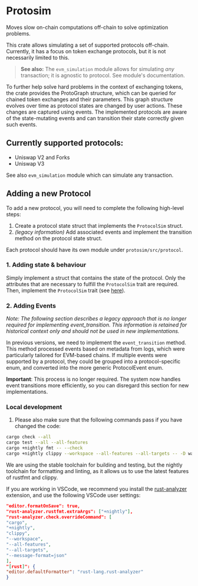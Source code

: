 # Protosim

Moves slow on-chain computations off-chain to solve optimization problems.

This crate allows simulating a set of supported protocols off-chain. Currently, it has a focus on token exchange
protocols, but it is not necessarily limited to this.

> **See also:**
> The `evm_simulation` module allows for simulating _any_ transaction; it is agnostic to protocol. See module's
> documentation.

To further help solve hard problems in the context of exchanging tokens, the crate provides the ProtoGraph structure,
which can be queried for chained token exchanges and their parameters. This graph structure evolves over time as
protocol states are changed by user actions. These changes are captured using events. The implemented protocols are
aware of the state-mutating events and can transition their state correctly given such events.

## Currently supported protocols:

- Uniswap V2 and Forks
- Uniswap V3

See also `evm_simulation` module which can simulate any transaction.

## Adding a new Protocol

To add a new protocol, you will need to complete the following high-level steps:

1. Create a protocol state struct that implements the `ProtocolSim` struct.
2. _(legacy information)_ Add associated events and implement the transition method on the protocol state struct.

Each protocol should have its own module under `protosim/src/protocol`.

### 1\. Adding state & behaviour

Simply implement a struct that contains the state of the protocol. Only the attributes that are necessary to fulfill
the `ProtocolSim` trait are required. Then, implement the `ProtocolSim` trait (see [here](protocol/state.rs)).

### 2\. Adding Events

_Note: The following section describes a legacy approach that is no longer required for implementing event_transition.
This information is retained for historical context only and should not be used in new implementations._

In previous versions, we need to implement the `event_transition` method.
This method processed events based on metadata from logs, which were particularly tailored for EVM-based chains. If
multiple events were supported by a protocol, they could be grouped into a protocol-specific enum, and converted into
the more generic ProtocolEvent enum.

**Important**: This process is no longer required. The system now handles event transitions more efficiently, so you can
disregard this section for new implementations.

### Local development

1. Please also make sure that the following commands pass if you have changed the code:

```sh
cargo check --all
cargo test --all --all-features
cargo +nightly fmt -- --check
cargo +nightly clippy --workspace --all-features --all-targets -- -D warnings
```

We are using the stable toolchain for building and testing, but the nightly toolchain for formatting and linting, as it
allows us to use the latest features of rustfmt and clippy.

If you are working in VSCode, we recommend you install the [rust-analyzer](https://rust-analyzer.github.io/) extension,
and use the following VSCode user settings:

```json
"editor.formatOnSave": true,
"rust-analyzer.rustfmt.extraArgs": ["+nightly"],
"rust-analyzer.check.overrideCommand": [
"cargo",
"+nightly",
"clippy",
"--workspace",
"--all-features",
"--all-targets",
"--message-format=json"
],
"[rust]": {
"editor.defaultFormatter": "rust-lang.rust-analyzer"
}
```
